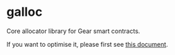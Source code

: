 # galloc

Core allocator library for Gear smart contracts.

If you want to optimise it, please first see [this document](./docs/optimisation.md).
